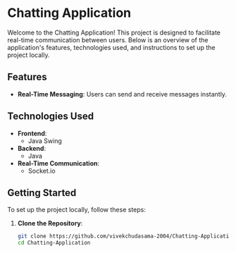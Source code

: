 # Chatting Application

Welcome to the Chatting Application! This project is designed to facilitate real-time communication between users. Below is an overview of the application's features, technologies used, and instructions to set up the project locally.

## Features

- **Real-Time Messaging**: Users can send and receive messages instantly.

## Technologies Used

- **Frontend**:
  - Java Swing
- **Backend**:
  - Java
- **Real-Time Communication**:
  - Socket.io

## Getting Started

To set up the project locally, follow these steps:

1. **Clone the Repository**:
   ```bash
   git clone https://github.com/vivekchudasama-2004/Chatting-Application.git
   cd Chatting-Application
   ```
   
